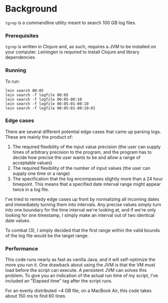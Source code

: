 Background
==========

`tgrep` is a commandline utility meant to search 100 GB log files.

### Prerequisites ###

`tgrep` is written in Clojure and, as such, requires a JVM to be installed on your computer. Leiningen is required to install Clojure and library dependencies.

### Running ###

To run:

    lein search 00:05
    lein search -f logfile 00:05
    lein search -f logfile 00:05-00:10
    lein search -f logfile 00:05:01-00:10
    lein search -f logfile 00:05:01-00:10:01

### Edge cases ###

There are several different potential edge cases that came up
parsing logs. These are mainly the product of:

1. The required flexibility of the input value precision (the user can
   supply times of arbitrary precision to the program, and the
   program has to decide how precise the user wants to be
   and allow a range of acceptable values)
2. The required flexibility of the number of input values (the user
   can supply one time or a range)
3. The specification that the log encompasses slightly more than
   a 24 hour timepoint. This means that a specified date interval range
   might appear twice in a log file.

I've tried to remedy edge cases up front by normalizing all incoming
dates and immediately turning them into intervals. Any precise values
simply turn into one boundary for the time interval we're looking at,
and if we're only looking for one timestamp, I simply make an interval
out of two identical date values.

To combat (3), I simply decided that the first range within the valid
bounds of the log file would be the target range.

### Performance ###

This code runs nearly as fast as vanilla Java, and it will self-optimize
the more you run it. One drawback about using the JVM is that the VM
must load before the script can execute. A persistent JVM can solves
this problem. To give you an indication of the actual run time of my
script, I've included an "Elapsed time" tag after the script runs.

For an evenly distributed ~4 GB file, on a MacBook Air, this code takes
about 150 ms to find 60 lines.
